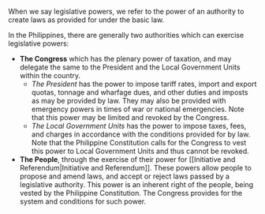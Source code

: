 When we say legislative powers, we refer to the power of an authority to create laws as provided for under the basic law.

In the Philippines, there are generally two authorities which can exercise legislative powers:
- **The Congress** which has the plenary power of taxation, and may delegate the same to the President and the Local Government Units within the country.
	- *The President* has the power to impose tariff rates, import and export quotas, tonnage and wharfage dues, and other duties and imposts as may be provided by law. They may also be provided with emergency powers in times of war or national emergencies. Note that this power may be limited and revoked by the Congress.
	- *The Local Government Units* has the power to impose taxes, fees, and charges in accordance with the conditions provided for by law. Note that the Philippine Constitution calls for the Congress to vest this power to Local Government Units and thus cannot be revoked.
- **The People**, through the exercise of their power for [[Initiative and Referendum|Initiative and Referendum]]. These powers allow people to propose and amend laws, and accept or reject laws passed by a legislative authority. This power is an inherent right of the people, being vested by the Philippine Constitution. The Congress provides for the system and conditions for such power.
